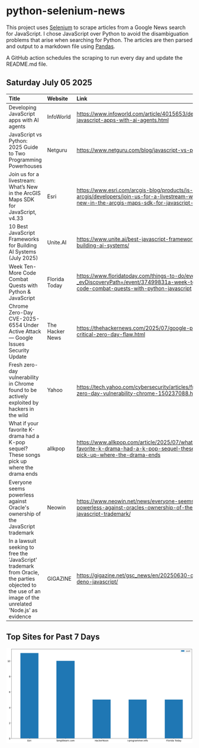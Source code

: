 # python-selenium-news

This project uses [Selenium](https://www.seleniumhq.org/) to scrape articles from a Google News search for JavaScript.
I chose JavaScript over Python to avoid the disambiguation problems that arise when searching for Python.
The articles are then parsed and output to a markdown file using [Pandas](https://pandas.pydata.org/).

A GitHub action schedules the scraping to run every day and update the README.md file.

## Saturday July 05 2025


| Title                                                                                                                                                   | Website         | Link                                                                                                                                              |
|:--------------------------------------------------------------------------------------------------------------------------------------------------------|:----------------|:--------------------------------------------------------------------------------------------------------------------------------------------------|
| Developing JavaScript apps with AI agents                                                                                                               | InfoWorld       | https://www.infoworld.com/article/4015653/developing-javascript-apps-with-ai-agents.html                                                          |
| JavaScript vs Python: 2025 Guide to Two Programming Powerhouses                                                                                         | Netguru         | https://www.netguru.com/blog/javascript-vs-python                                                                                                 |
| Join us for a livestream: What’s New in the ArcGIS Maps SDK for JavaScript, v4.33                                                                       | Esri            | https://www.esri.com/arcgis-blog/products/js-api-arcgis/developers/join-us-for-a-livestream-whats-new-in-the-arcgis-maps-sdk-for-javascript-v4-33 |
| 10 Best JavaScript Frameworks for Building AI Systems (July 2025)                                                                                       | Unite.AI        | https://www.unite.ai/best-javascript-frameworks-for-building-ai-systems/                                                                          |
| Week Ten- More Code Combat Quests with Python & JavaScript                                                                                              | Florida Today   | https://www.floridatoday.com/things-to-do/events/?_evDiscoveryPath=/event/37499831a-week-ten-more-code-combat-quests-with-python-javascript       |
| Chrome Zero-Day CVE-2025-6554 Under Active Attack — Google Issues Security Update                                                                       | The Hacker News | https://thehackernews.com/2025/07/google-patches-critical-zero-day-flaw.html                                                                      |
| Fresh zero-day vulnerability in Chrome found to be actively exploited by hackers in the wild                                                            | Yahoo           | https://tech.yahoo.com/cybersecurity/articles/fresh-zero-day-vulnerability-chrome-150237088.html                                                  |
| What if your favorite K-drama had a K-pop sequel? These songs pick up where the drama ends                                                              | allkpop         | https://www.allkpop.com/article/2025/07/what-if-your-favorite-k-drama-had-a-k-pop-sequel-these-songs-pick-up-where-the-drama-ends                 |
| Everyone seems powerless against Oracle's ownership of the JavaScript trademark                                                                         | Neowin          | https://www.neowin.net/news/everyone-seems-powerless-against-oracles-ownership-of-the-javascript-trademark/                                       |
| In a lawsuit seeking to free the 'JavaScript' trademark from Oracle, the parties objected to the use of an image of the unrelated 'Node.js' as evidence | GIGAZINE        | https://gigazine.net/gsc_news/en/20250630-oracle-deno-javascript/                                                                                 |
## Top Sites for Past 7 Days

![Graph of Top Sites](https://raw.githubusercontent.com/dan-mba/python-selenium-news/main/last-week.png)
